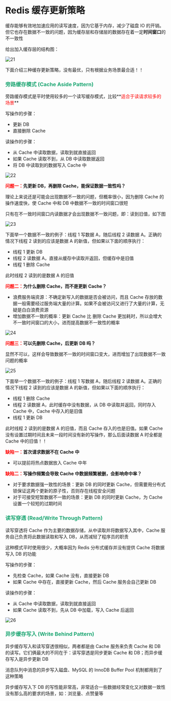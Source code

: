 # Redis 缓存更新策略

缓存能够有效地加速应用的读写速度，因为它基于内存，减少了磁盘 IO 的开销。但它也存在数据不一致的问题，因为缓存层和存储层的数据存在着一定**时间窗口**的不一致性

给出加入缓存层的结构图：

![21](https://cdn.jsdelivr.net/gh/LFool/new-image-hosting@master/20230422/0351201682106680dvx17C21.svg)

下面介绍三种缓存更新策略，没有最优，只有根据业务场景最合适！！

### <font color='#1FA774'>旁路缓存模式 (Cache Aside Pattern)</font>

旁路缓存模式是平时使用较多的一个读写缓存模式，比较**<font color='red'>适合于读请求较多的场景</font>**

写操作的步骤：

- 更新 DB
- 直接删除 Cache

读操作的步骤：

- 从 Cache 中读取数据，读取到就直接返回
- 如果 Cache 读取不到，从 DB 中读取数据返回
- 将 DB 中读取到的数据写入 Cache 中

![22](https://cdn.jsdelivr.net/gh/LFool/new-image-hosting@master/20230422/0413261682108006GmtZUD22.svg)

**<font color='red'>问题一：</font>先更新 DB，再删除 Cache，能保证数据一致性吗？**

理论上来说还是可能会出现数据不一致的问题，但概率很小，因为删除 Cache 的操作速度快，使 Cache 中和 DB 中数据不一致的时间窗口很短

只有在不一致时间窗口内读数据才会出现数据不一致问题，即：读到旧值，如下图

![23](https://cdn.jsdelivr.net/gh/LFool/new-image-hosting@master/20230422/0432221682109142r85fEK23.svg)

下面举一个数据不一致的例子：线程 1 写数据 A，随后线程 2 读数据 A。正确的情况下线程 2 读到的应该是数据 A 的新值，但如果以下面的顺序执行：

- 线程 1 更新 DB
- 线程 2 读数据 A，直接从缓存中读取并返回，但缓存中是旧值
- 线程 1 删除 Cache

此时线程 2 读到的是数据 A 的旧值

**<font color='red'>问题二：</font>为什么删除 Cache，而不是更新 Cache？**

- 浪费服务端资源：不确定新写入的数据是否会被访问，而且 Cache 存放的数据一般需要经过服务端大量的计算。如果不会被访问又进行了大量的计算，无疑是白白浪费资源
- 增加数据不一致的概率：更新 Cache 比 删除 Cache 更加耗时，所以会增大不一致时间窗口的大小，进而提高数据不一致性的概率

![24](https://cdn.jsdelivr.net/gh/LFool/new-image-hosting@master/20230422/0442591682109779JwGrqV24.svg)

**<font color='red'>问题三：</font>可以先删除 Cache，后更新 DB 吗？**

显然不可以，这样会导致数据不一致的时间窗口变大，进而增加了出现数据不一致问题的概率

![25](https://cdn.jsdelivr.net/gh/LFool/new-image-hosting@master/20230422/0445131682109913fPAjn325.svg)

下面举一个数据不一致的例子：线程 1 写数据 A，随后线程 2 读数据 A。正确的情况下线程 2 读到的应该是数据 A 的新值，但如果以下面的顺序执行：

- 线程 1 删除 Cache
- 线程 2 读数据 A，此时缓存中没有数据，从 DB 中读取并返回，同时存入 Cache 中，Cache 中存入的是旧值
- 线程 1 更新 DB

此时线程 2 读到的是数据 A 的旧值，而且 Cache 存入的也是旧值。如果 Cache 没有设置过期时间且未来一段时间没有新的写操作，那么后面读数据 A 时全都是 Cache 中的旧值！！

**<font color='red'>缺陷一：</font>首次请求数据不在 Cache 中**

- 可以提前将热点数据放入 Cache 中年

**<font color='red'>缺陷二：</font>写操作频繁会导致 Cache 中数据频繁被删，会影响命中率？**

- 对于要求数据强一致性的场景：更新 DB 的同时更新 Cache，但需要用分布式锁保证这两个更新的原子性，否则存在线程安全问题
- 对于可接受短暂数据不一致的场景：更新 DB 的同时更新 Cache，为 Cache 设置一个较短的过期时间

### <font color='#1FA774'>读写穿透 (Read/Write Through Pattern)</font>

读写穿透将 Cache 作为主要的数据存储，从中读取并将数据写入其中，Cache 服务自己负责将此数据读取和写入 DB，从而减轻了程序员的职责

这种模式平时使用很少，大概率因为 Redis 分布式缓存并没有提供 Cache 将数据写入 DB 的功能

写操作的步骤：

- 先检查 Cache，如果 Cache 没有，直接更新 DB
- 如果 Cache 中存在，直接更新 Cache，然后 Cache 服务会自己更新 DB

读操作的步骤：

- 从 Cache 中读取数据，读取到就直接返回
- 如果 Cache 读取不到，先从 DB 中加载，写入 Cache 后返回

![26](https://cdn.jsdelivr.net/gh/LFool/new-image-hosting@master/20230422/0515471682111747Uot9bm26.svg)

### <font color='#1FA774'>异步缓存写入 (Write Behind Pattern)</font>

异步缓存写入和读写穿透很相似，两者都是由 Cache 服务来负责 Cache 和 DB 的读写。它们俩最大的不同在于：读写穿透是同步更新 Cache 和 DB；而异步缓存写入是异步更新 DB

消息队列中消息的异步写入磁盘、MySQL 的 InnoDB Buffer Pool 机制都用到了这种策略

异步缓存写入下 DB 的写性能非常高，非常适合一些数据经常变化又对数据一致性没有那么高的要求的场景，如：浏览量、点赞量等